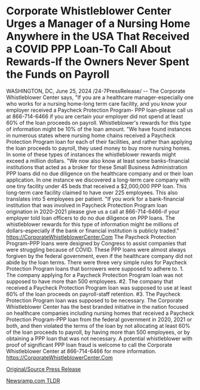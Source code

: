 # Corporate Whistleblower Center Urges a Manager of a Nursing Home Anywhere in the USA That Received a COVID PPP Loan-To Call About Rewards-If the Owners Never Spent the Funds on Payroll

WASHINGTON, DC, June 25, 2024 /24-7PressRelease/ -- The Corporate Whistleblower Center says, "If you are a healthcare manager-especially one who works for a nursing home-long term care facility, and you know your employer received a Paycheck Protection Program- PPP loan-please call us at 866-714-6466 if you are certain your employer did not spend at least 60% of the loan proceeds on payroll. Whistleblower's rewards for this type of information might be 10% of the loan amount.  "We have found instances in numerous states where nursing home chains received a Paycheck Protection Program loan for each of their facilities, and rather than applying the loan proceeds to payroll, they used money to buy more nursing homes. In some of these types of instances the whistleblower rewards might exceed a million dollars.  "We now also know at least some banks-financial institutions that acted as a broker for these Small Business Administration PPP loans did no due diligence on the healthcare company and or their loan application. In one instance we discovered a long-term care company with one tiny facility under 45 beds that received a $2,000,000 PPP loan. This long-term care facility claimed to have over 225 employees. This also translates into 5 employees per patient.  "If you work for a bank-financial institution that was involved in Paycheck Protection Program loan origination in 2020-2021 please give us a call at 866-714-6466-if your employer told loan officers to do no due diligence on PPP loans. The whistleblower rewards for this type of information might be millions of dollars-especially if the bank or financial institution is publicly traded." https://CorporateWhistleblowerCenter.Com  The Paycheck Protection Program-PPP loans were designed by Congress to assist companies that were struggling because of COVID. These PPP loans were almost always forgiven by the federal government, even if the healthcare company did not abide by the loan terms. There were three very simple rules for Paycheck Protection Program loans that borrowers were supposed to adhere to.  1. The company applying for a Paycheck Protection Program loan was not supposed to have more than 500 employees.  #2. The company that received a Paycheck Protection Program loan was supposed to use at least 60% of the loan proceeds on payroll-staff retention.   #3. The Paycheck Protection Program loan was supposed to be necessary.   The Corporate Whistleblower Center has the best branded initiative in the nation focused on healthcare companies including nursing homes that received a Paycheck Protection Program-PPP loan from the federal government in 2020, 2021 or both, and then violated the terms of the loan by not allocating at least 60% of the loan proceeds to payroll, by having more than 500 employees, or by obtaining a PPP loan that was not necessary. A potential whistleblower with proof of significant PPP loan fraud is welcome to call the Corporate Whistleblower Center at 866-714-6466 for more information. https://CorporateWhistleblowerCenter.Com 

[Original/Source Press Release](https://www.24-7pressrelease.com/press-release/511992/corporate-whistleblower-center-urges-a-manager-of-a-nursing-home-anywhere-in-the-usa-that-received-a-covid-ppp-loan-to-call-about-rewards-if-the-owners-never-spent-the-funds-on-payroll) 

[Newsramp.com TLDR](https://newsramp.com/None) 